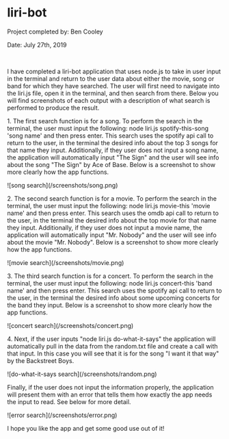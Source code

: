 # liri-bot
<p style=bolder>Project completed by: Ben Cooley</p>
<p>Date: July 27th, 2019</p>

<br>
<p>I have completed a liri-bot application that uses node.js to take in user input in the terminal and return to the user data about either the movie, song or band for which they have searched.  The user will first need to navigate into the liri.js file, open it in the terminal, and then search from there.  Below you will find screenshots of each output with a description of what search is performed to produce the result.</p>

<p>1. The first search function is for a song.  To perform the search in the terminal, the user must input the following: node liri.js spotify-this-song 'song name' and then press enter.  This search uses the spotify api call to return to the user, in the terminal the desired info about the top 3 songs for that name they input.  Additionally, if they user does not input a song name, the application will automatically input "The Sign" and the user will see info about the song "The Sign" by Ace of Base.  Below is a screenshot to show more clearly how the app functions.</p>
![song search](/screenshots/song.png)

<p>2. The second search function is for a movie.  To perform the search in the terminal, the user must input the following: node liri.js movie-this 'movie name' and then press enter.  This search uses the omdb api call to return to the user, in the terminal the desired info about the top movie for that name they input.  Additionally, if they user does not input a movie name, the application will automatically input "Mr. Nobody" and the user will see info about the movie "Mr. Nobody".  Below is a screenshot to show more clearly how the app functions.</p>
![movie search](/screenshots/movie.png)

<p>3. The third search function is for a concert.  To perform the search in the terminal, the user must input the following: node liri.js concert-this 'band name' and then press enter.  This search uses the spotify api call to return to the user, in the terminal the desired info about some upcoming concerts for the band they input.  Below is a screenshot to show more clearly how the app functions.</p>
![concert search](/screenshots/concert.png)

<p>4. Next, if the user inputs "node liri.js do-what-it-says" the application will automatically pull in the data from the random.txt file and create a call with that input.  In this case you will see that it is for the song "I want it that way" by the Backstreet Boys.</p>
![do-what-it-says search](/screenshots/random.png)

<p>Finally, if the user does not input the information properly, the application will present them with an error that tells them how exactly the app needs the input to read.  See below for more detail.</p>
![error search](/screenshots/error.png)

<p style=bolder> I hope you like the app and get some good use out of it!<p>
